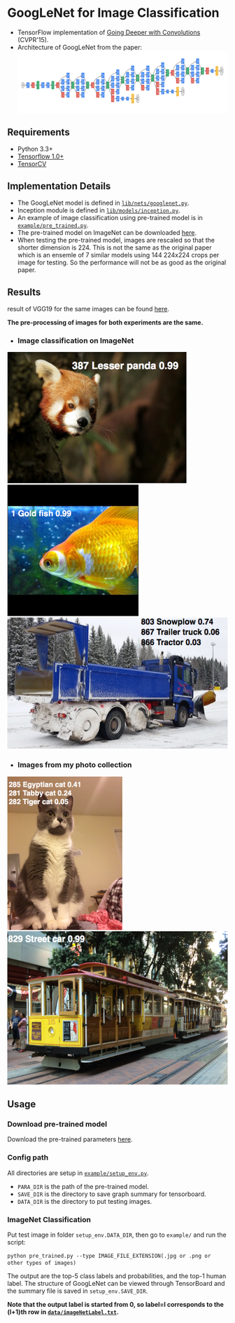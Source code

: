# GoogLeNet for Image Classification


- TensorFlow implementation of [Going Deeper with Convolutions](https://research.google.com/pubs/pub43022.html) (CVPR'15). 
- Architecture of GoogLeNet from the paper:
![googlenet](fig/arch.png)

## Requirements
- Python 3.3+
- [Tensorflow 1.0+](https://www.tensorflow.org/)
- [TensorCV](https://github.com/conan7882/DeepVision-tensorflow)

## Implementation Details

- The GoogLeNet model is defined in [`lib/nets/googlenet.py`](lib/nets/googlenet.py).
- Inception module is defined in [`lib/models/inception.py`](lib/models/inception.py).
- An example of image classification using pre-trained model is in [`example/pre_trained.py`](example/pre_trained.py).
- The pre-trained model on ImageNet can be downloaded [here](http://www.deeplearningmodel.net/).
- When testing the pre-trained model, images are rescaled so that the shorter dimension is 224. This is not the same as the original paper which is an ensemle of 7 similar models using 144 224x224 crops per image for testing. So the performance will not be as good as the original paper. 



## Results
result of VGG19 for the same images can be found [here](https://github.com/conan7882/VGG-tensorflow#results). 

**The pre-processing of images for both experiments are the same.** 

- ### Image classification on ImageNet
<div align='left'>
  <img src='fig/1.png' height='300px'>
  <img src='fig/2.png' height="300px">
  <img src='fig/3.png' height="300px">
</div>

- ### Images from my photo collection
<div align='left'>
  <img src='fig/4.png' height='350px'>
  <img src='fig/5.png' height="350px">
</div>

## Usage
### Download pre-trained model
Download the pre-trained parameters [here](http://www.deeplearningmodel.net/).
### Config path
All directories are setup in [`example/setup_env.py`](example/setup_env.py).

- `PARA_DIR` is the path of the pre-trained model.
- `SAVE_DIR` is the directory to save graph summary for tensorboard. 
- `DATA_DIR` is the directory to put testing images.

### ImageNet Classification
Put test image in folder `setup_env.DATA_DIR`, then go to `example/` and run the script:

```
python pre_trained.py --type IMAGE_FILE_EXTENSION(.jpg or .png or other types of images)
```
       
   The output are the top-5 class labels and probabilities, and the top-1 human label. The structure of GoogLeNet can be viewed through TensorBoard and the summary file is saved in `setup_env.SAVE_DIR`.
   
**Note that the output label is started from 0, so label=l corresponds to the (l+1)th row in [`data/imageNetLabel.txt`](data/imageNetLabel.txt).**

